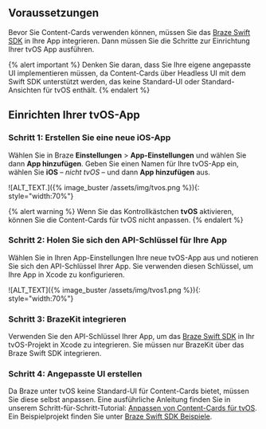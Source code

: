 ## Voraussetzungen

Bevor Sie Content-Cards verwenden können, müssen Sie das [Braze Swift SDK]({{site.baseurl}}/developer_guide/sdk_integration/?sdktab=swift) in Ihre App integrieren. Dann müssen Sie die Schritte zur Einrichtung Ihrer tvOS App ausführen.

{% alert important %}
Denken Sie daran, dass Sie Ihre eigene angepasste UI implementieren müssen, da Content-Cards über Headless UI mit dem Swift SDK unterstützt werden, das keine Standard-UI oder Standard-Ansichten für tvOS enthält.
{% endalert %}

## Einrichten Ihrer tvOS-App

### Schritt 1: Erstellen Sie eine neue iOS-App

Wählen Sie in Braze **Einstellungen** > **App-Einstellungen** und wählen Sie dann **App hinzufügen**. Geben Sie einen Namen für Ihre tvOS-App ein, wählen Sie **iOS** – _nicht tvOS_ – und dann **App hinzufügen** aus.

![ALT_TEXT.]({% image_buster /assets/img/tvos.png %}){: style="width:70%"}

{% alert warning %}
Wenn Sie das Kontrollkästchen **tvOS** aktivieren, können Sie die Content-Cards für tvOS nicht anpassen.
{% endalert %}

### Schritt 2: Holen Sie sich den API-Schlüssel für Ihre App

Wählen Sie in Ihren App-Einstellungen Ihre neue tvOS-App aus und notieren Sie sich den API-Schlüssel Ihrer App. Sie verwenden diesen Schlüssel, um Ihre App in Xcode zu konfigurieren.

![ALT_TEXT]({% image_buster /assets/img/tvos1.png %}){: style="width:70%"}

### Schritt 3: BrazeKit integrieren

Verwenden Sie den API-Schlüssel Ihrer App, um das [Braze Swift SDK](https://github.com/braze-inc/braze-swift-sdk) in Ihr tvOS-Projekt in Xcode zu integrieren. Sie müssen nur BrazeKit über das Braze Swift SDK integrieren.

### Schritt 4: Angepasste UI erstellen

Da Braze unter tvOS keine Standard-UI für Content-Cards bietet, müssen Sie diese selbst anpassen. Eine ausführliche Anleitung finden Sie in unserem Schritt-für-Schritt-Tutorial: [Anpassen von Content-Cards für tvOS](https://braze-inc.github.io/braze-swift-sdk/documentation/braze/content-cards-customization/). Ein Beispielprojekt finden Sie unter [Braze Swift SDK Beispiele](https://github.com/braze-inc/braze-swift-sdk/tree/main/Examples#contentcards-custom-ui).
